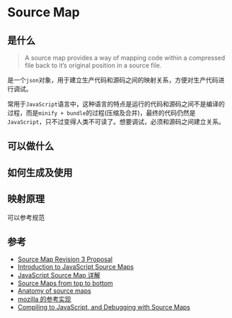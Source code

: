 # Source Map

## 是什么

> A source map provides a way of mapping code within a compressed file back to it’s original position in a source file.

是一个`json`对象，用于建立生产代码和源码之间的映射关系，方便对生产代码进行调试。

常用于`JavaScript`语言中，这种语言的特点是运行的代码和源码之间不是编译的过程，而是`minify + bundle`的过程(压缩及合并)，最终的代码仍然是`JavaScript`，只不过变得人类不可读了。想要调试，必须和源码之间建立关系。

## 可以做什么

## 如何生成及使用

## 映射原理
可以参考规范

## 参考
- [Source Map Revision 3 Proposal](https://docs.google.com/document/d/1U1RGAehQwRypUTovF1KRlpiOFze0b-_2gc6fAH0KY0k/edit#heading=h.1ce2c87bpj24)
- [Introduction to JavaScript Source Maps](https://www.html5rocks.com/en/tutorials/developertools/sourcemaps/)
- [JavaScript Source Map 详解](https://www.ruanyifeng.com/blog/2013/01/javascript_source_map.html)
- [Source Maps from top to bottom](https://itnext.io/source-maps-from-top-to-bottom-597bbc07436)
- [Anatomy of source maps](https://www.bugsnag.com/blog/source-maps)
- [mozilla 的参考实现](https://github.com/mozilla/source-map)
- [Compiling to JavaScript, and Debugging with Source Maps](https://hacks.mozilla.org/2013/05/compiling-to-javascript-and-debugging-with-source-maps/)
